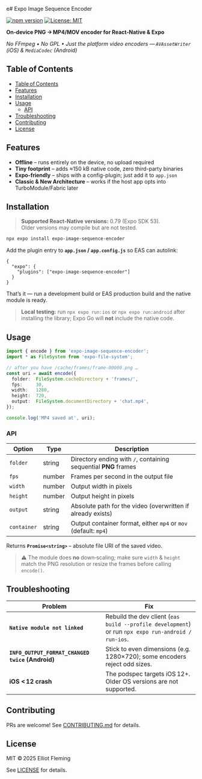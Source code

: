 e# Expo Image Sequence Encoder

[![npm version](https://badge.fury.io/js/expo-image-sequence-encoder.svg)](https://badge.fury.io/js/expo-image-sequence-encoder) [![License: MIT](https://img.shields.io/badge/License-MIT-blue.svg)](LICENSE)

**On‑device PNG → MP4/MOV encoder for React‑Native & Expo**

*No FFmpeg • No GPL • Just the platform video encoders — `AVAssetWriter` (iOS) & `MediaCodec` (Android)*

## Table of Contents

- [Table of Contents](#tableofcontents)
- [Features](#features)
- [Installation](#installation)
- [Usage](#usage)
  - [API](#api)
- [Troubleshooting](#troubleshooting)
- [Contributing](#contributing)
- [License](#license)

## Features

* **Offline** – runs entirely on the device, no upload required
* **Tiny footprint** – adds ≈150 kB native code, zero third-party binaries
* **Expo-friendly** – ships with a config-plugin; just add it to `app.json`
* **Classic & New Architecture** – works if the host app opts into TurboModule/Fabric later

## Installation

> **Supported React‑Native versions:** 0.79 (Expo SDK 53).<br>
> Older versions may compile but are not tested.

```bash
npx expo install expo-image-sequence-encoder
```

Add the plugin entry to **`app.json` / `app.config.js`** so EAS can autolink:

```jsonc
{
  "expo": {
    "plugins": ["expo-image-sequence-encoder"]
  }
}
```

That’s it — run a development build or EAS production build and the native
module is ready.

> **Local testing:** run `npx expo run:ios` or `npx expo run:android` after
> installing the library; Expo Go will **not** include the native code.

## Usage

```ts
import { encode } from 'expo-image-sequence-encoder';
import * as FileSystem from 'expo-file-system';

// after you have /cache/frames/frame-00000.png …
const uri = await encode({
  folder:  FileSystem.cacheDirectory + 'frames/',
  fps:     30,
  width:   1280,
  height:  720,
  output:  FileSystem.documentDirectory + 'chat.mp4',
});

console.log('MP4 saved at', uri);
```

### API

| Option      | Type   | Description                                                     |
| ------------| ------ | --------------------------------------------------------------- |
| `folder`    | string | Directory ending with `/`, containing sequential **PNG** frames |
| `fps`       | number | Frames per second in the output file                            |
| `width`     | number | Output width in pixels                                          |
| `height`    | number | Output height in pixels                                         |
| `output`    | string | Absolute path for the video (overwritten if already exists)     |
| `container` | string | Output container format, either `mp4` or `mov` (default: `mp4`) |

Returns **`Promise<string>`** – absolute file URI of the saved video.

> ⚠️ The module does **no** down‑scaling; make sure `width` & `height` match the
> PNG resolution or resize the frames before calling `encode()`.

## Troubleshooting

| Problem                                          | Fix                                                                                                         |
| ------------------------------------------------ | ----------------------------------------------------------------------------------------------------------- |
| **`Native module not linked`**                   | Rebuild the dev client (`eas build --profile development`) or run `npx expo run-android / run-ios`.         |
| **`INFO_OUTPUT_FORMAT_CHANGED twice` (Android)** | Stick to even dimensions (e.g. 1280×720); some encoders reject odd sizes.                                   |
| **iOS < 12 crash**                               | The podspec targets iOS 12+. Older OS versions are not supported.                                           |

## Contributing

PRs are welcome! See [CONTRIBUTING.md](CONTRIBUTING.md) for details.

## License

MIT © 2025 Elliot Fleming

See [LICENSE](LICENSE) for details.

